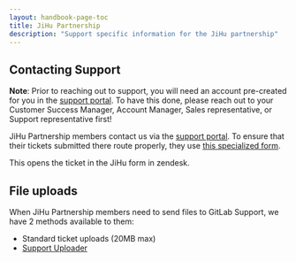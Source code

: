 ```yaml
---
layout: handbook-page-toc
title: JiHu Partnership
description: "Support specific information for the JiHu partnership"
---
```


## Contacting Support

**Note**: Prior to reaching out to support, you will need an account
pre-created for you in the [support portal](https://support.gitlab.com). To
have this done, please reach out to your Customer Success Manager, Account
Manager, Sales representative, or Support representative first!

JiHu Partnership members contact us via the
[support portal](https://support.gitlab.com). To ensure that their tickets
submitted there route properly, they use
[this specialized form](https://support.gitlab.com/hc/en-us/requests/new?ticket_form_id=360001477519).

This opens the ticket in the JiHu form in zendesk.

## File uploads

When JiHu Partnership members need to send files to GitLab Support, we have 2
methods available to them:

* Standard ticket uploads (20MB max)
* [Support Uploader](https://about.gitlab.com/support/providing-large-files.html#support-uploader)

